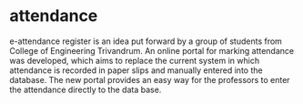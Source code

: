 # attendance
e-attendance register is an idea put forward by a group of students from College of Engineering Trivandrum. An online portal for marking attendance was developed, which aims to replace the current system in which attendance is recorded in paper slips and manually entered into the database. 
The new portal provides an easy way for the professors to enter the attendance directly to the data base.

